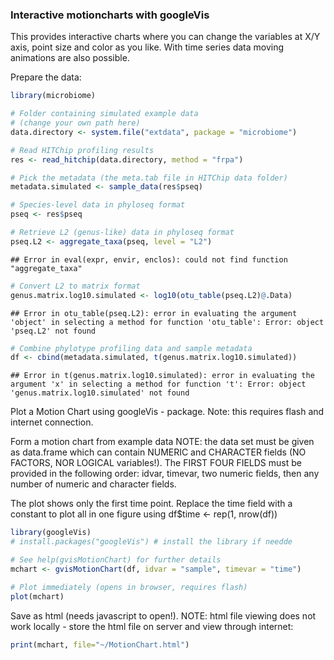 ### Interactive motioncharts with googleVis

This provides interactive charts where you can change the variables at
X/Y axis, point size and color as you like. With time series data
moving animations are also possible.


Prepare the data:


```r
library(microbiome)  

# Folder containing simulated example data
# (change your own path here)
data.directory <- system.file("extdata", package = "microbiome")

# Read HITChip profiling results
res <- read_hitchip(data.directory, method = "frpa")

# Pick the metadata (the meta.tab file in HITChip data folder)
metadata.simulated <- sample_data(res$pseq)

# Species-level data in phyloseq format
pseq <- res$pseq 

# Retrieve L2 (genus-like) data in phyloseq format
pseq.L2 <- aggregate_taxa(pseq, level = "L2")
```

```
## Error in eval(expr, envir, enclos): could not find function "aggregate_taxa"
```

```r
# Convert L2 to matrix format
genus.matrix.log10.simulated <- log10(otu_table(pseq.L2)@.Data)
```

```
## Error in otu_table(pseq.L2): error in evaluating the argument 'object' in selecting a method for function 'otu_table': Error: object 'pseq.L2' not found
```

```r
# Combine phylotype profiling data and sample metadata
df <- cbind(metadata.simulated, t(genus.matrix.log10.simulated))  
```

```
## Error in t(genus.matrix.log10.simulated): error in evaluating the argument 'x' in selecting a method for function 't': Error: object 'genus.matrix.log10.simulated' not found
```

Plot a Motion Chart using googleVis - package. Note: this requires
flash and internet connection. 

Form a motion chart from example data NOTE: the data set must be given
as data.frame which can contain NUMERIC and CHARACTER fields (NO
FACTORS, NOR LOGICAL variables!). The FIRST FOUR FIELDS must be
provided in the following order: idvar, timevar, two numeric fields,
then any number of numeric and character fields.

The plot shows only the first time point.  Replace the time field with
a constant to plot all in one figure using df$time <- rep(1, nrow(df))


```r
library(googleVis)  
# install.packages("googleVis") # install the library if needde

# See help(gvisMotionChart) for further details
mchart <- gvisMotionChart(df, idvar = "sample", timevar = "time")  

# Plot immediately (opens in browser, requires flash)
plot(mchart)  
```

Save as html (needs javascript to open!). NOTE: html file viewing does not work locally - store the html file on server and view through internet:


```r
print(mchart, file="~/MotionChart.html")
```

